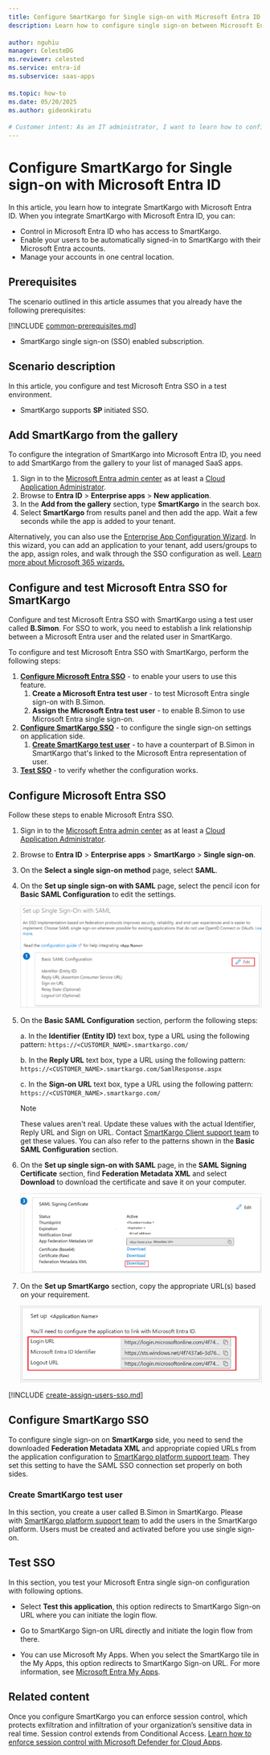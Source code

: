 ```yaml
---
title: Configure SmartKargo for Single sign-on with Microsoft Entra ID
description: Learn how to configure single sign-on between Microsoft Entra ID and SmartKargo.

author: nguhiu
manager: CelesteDG
ms.reviewer: celested
ms.service: entra-id
ms.subservice: saas-apps

ms.topic: how-to
ms.date: 05/20/2025
ms.author: gideonkiratu

# Customer intent: As an IT administrator, I want to learn how to configure single sign-on between Microsoft Entra ID and SmartKargo so that I can control who has access to SmartKargo, enable automatic sign-in with Microsoft Entra accounts, and manage my accounts in one central location.
---
```


# Configure SmartKargo for Single sign-on with Microsoft Entra ID

In this article,  you learn how to integrate SmartKargo with Microsoft Entra ID. When you integrate SmartKargo with Microsoft Entra ID, you can:

* Control in Microsoft Entra ID who has access to SmartKargo.
* Enable your users to be automatically signed-in to SmartKargo with their Microsoft Entra accounts.
* Manage your accounts in one central location.

## Prerequisites
The scenario outlined in this article assumes that you already have the following prerequisites:

[!INCLUDE [common-prerequisites.md](~/identity/saas-apps/includes/common-prerequisites.md)]
* SmartKargo single sign-on (SSO) enabled subscription.

## Scenario description

In this article,  you configure and test Microsoft Entra SSO in a test environment.

* SmartKargo supports **SP** initiated SSO.

## Add SmartKargo from the gallery

To configure the integration of SmartKargo into Microsoft Entra ID, you need to add SmartKargo from the gallery to your list of managed SaaS apps.

1. Sign in to the [Microsoft Entra admin center](https://entra.microsoft.com) as at least a [Cloud Application Administrator](~/identity/role-based-access-control/permissions-reference.md#cloud-application-administrator).
1. Browse to **Entra ID** > **Enterprise apps** > **New application**.
1. In the **Add from the gallery** section, type **SmartKargo** in the search box.
1. Select **SmartKargo** from results panel and then add the app. Wait a few seconds while the app is added to your tenant.

 Alternatively, you can also use the [Enterprise App Configuration Wizard](https://portal.office.com/AdminPortal/home?Q=Docs#/azureadappintegration). In this wizard, you can add an application to your tenant, add users/groups to the app, assign roles, and walk through the SSO configuration as well. [Learn more about Microsoft 365 wizards.](/microsoft-365/admin/misc/azure-ad-setup-guides)

<a name='configure-and-test-azure-ad-sso-for-smartkargo'></a>

## Configure and test Microsoft Entra SSO for SmartKargo

Configure and test Microsoft Entra SSO with SmartKargo using a test user called **B.Simon**. For SSO to work, you need to establish a link relationship between a Microsoft Entra user and the related user in SmartKargo.

To configure and test Microsoft Entra SSO with SmartKargo, perform the following steps:

1. **[Configure Microsoft Entra SSO](#configure-azure-ad-sso)** - to enable your users to use this feature.
    1. **Create a Microsoft Entra test user** - to test Microsoft Entra single sign-on with B.Simon.
    1. **Assign the Microsoft Entra test user** - to enable B.Simon to use Microsoft Entra single sign-on.
1. **[Configure SmartKargo SSO](#configure-smartkargo-sso)** - to configure the single sign-on settings on application side.
    1. **[Create SmartKargo test user](#create-smartkargo-test-user)** - to have a counterpart of B.Simon in SmartKargo that's linked to the Microsoft Entra representation of user.
1. **[Test SSO](#test-sso)** - to verify whether the configuration works.

<a name='configure-azure-ad-sso'></a>

## Configure Microsoft Entra SSO

Follow these steps to enable Microsoft Entra SSO.

1. Sign in to the [Microsoft Entra admin center](https://entra.microsoft.com) as at least a [Cloud Application Administrator](~/identity/role-based-access-control/permissions-reference.md#cloud-application-administrator).
1. Browse to **Entra ID** > **Enterprise apps** > **SmartKargo** > **Single sign-on**.
1. On the **Select a single sign-on method** page, select **SAML**.
1. On the **Set up single sign-on with SAML** page, select the pencil icon for **Basic SAML Configuration** to edit the settings.

   ![Edit Basic SAML Configuration](common/edit-urls.png)

1. On the **Basic SAML Configuration** section, perform the following steps:

    a. In the **Identifier (Entity ID)** text box, type a URL using the following pattern:
    `https://<CUSTOMER_NAME>.smartkargo.com/`

    b. In the **Reply URL** text box, type a URL using the following pattern:
    `https://<CUSTOMER_NAME>.smartkargo.com/SamlResponse.aspx`

    c. In the **Sign-on URL** text box, type a URL using the following pattern:
    `https://<CUSTOMER_NAME>.smartkargo.com/`

	> [!NOTE]
	> These values aren't real. Update these values with the actual Identifier, Reply URL and Sign on URL. Contact [SmartKargo Client support team](https://www.smartkargo.com/contactus) to get these values. You can also refer to the patterns shown in the **Basic SAML Configuration** section.

1. On the **Set up single sign-on with SAML** page, in the **SAML Signing Certificate** section,  find **Federation Metadata XML** and select **Download** to download the certificate and save it on your computer.

	![The Certificate download link](common/metadataxml.png)

1. On the **Set up SmartKargo** section, copy the appropriate URL(s) based on your requirement.

	![Copy configuration URLs](common/copy-configuration-urls.png)

<a name='create-an-azure-ad-test-user'></a>

[!INCLUDE [create-assign-users-sso.md](~/identity/saas-apps/includes/create-assign-users-sso.md)]

## Configure SmartKargo SSO

To configure single sign-on on **SmartKargo** side, you need to send the downloaded **Federation Metadata XML** and appropriate copied URLs from the application configuration to [SmartKargo platform support team](https://www.smartkargo.com/contactus). They set this setting to have the SAML SSO connection set properly on both sides.

### Create SmartKargo test user

In this section, you create a user called B.Simon in SmartKargo. Please with [SmartKargo platform support team](https://www.smartkargo.com/contactus) to add the users in the SmartKargo platform. Users must be created and activated before you use single sign-on.

## Test SSO 

In this section, you test your Microsoft Entra single sign-on configuration with following options. 

* Select **Test this application**, this option redirects to SmartKargo Sign-on URL where you can initiate the login flow. 

* Go to SmartKargo Sign-on URL directly and initiate the login flow from there.

* You can use Microsoft My Apps. When you select the SmartKargo tile in the My Apps, this option redirects to SmartKargo Sign-on URL. For more information, see [Microsoft Entra My Apps](/azure/active-directory/manage-apps/end-user-experiences#azure-ad-my-apps).

## Related content

Once you configure SmartKargo you can enforce session control, which protects exfiltration and infiltration of your organization’s sensitive data in real time. Session control extends from Conditional Access. [Learn how to enforce session control with Microsoft Defender for Cloud Apps](/cloud-app-security/proxy-deployment-aad).
